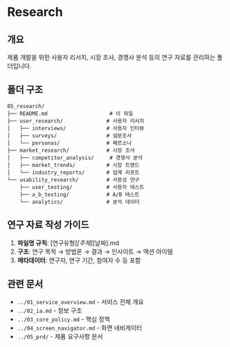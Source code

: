 # Research

## 개요
제품 개발을 위한 사용자 리서치, 시장 조사, 경쟁사 분석 등의 연구 자료를 관리하는 폴더입니다.

## 폴더 구조
```
05_research/
├── README.md                    # 이 파일
├── user_research/              # 사용자 리서치
│   ├── interviews/             # 사용자 인터뷰
│   ├── surveys/                # 설문조사
│   └── personas/               # 페르소나
├── market_research/            # 시장 조사
│   ├── competitor_analysis/     # 경쟁사 분석
│   ├── market_trends/          # 시장 트렌드
│   └── industry_reports/       # 업계 리포트
└── usability_research/         # 사용성 연구
    ├── user_testing/           # 사용자 테스트
    ├── a_b_testing/            # A/B 테스트
    └── analytics/              # 분석 데이터
```

## 연구 자료 작성 가이드
1. **파일명 규칙**: [연구유형]_[주제]_[날짜].md
2. **구조**: 연구 목적 → 방법론 → 결과 → 인사이트 → 액션 아이템
3. **메타데이터**: 연구자, 연구 기간, 참여자 수 등 포함

## 관련 문서
- `../01_service_overview.md` - 서비스 전체 개요
- `../02_ia.md` - 정보 구조
- `../03_core_policy.md` - 핵심 정책
- `../04_screen_navigator.md` - 화면 네비게이터
- `../05_prd/` - 제품 요구사항 문서
